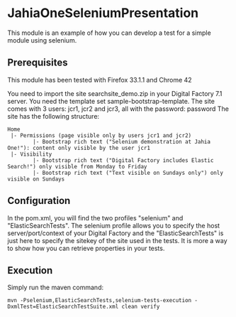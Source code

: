 # JahiaOneSeleniumPresentation
This module is an example of how you can develop a test for a simple module using selenium.

## Prerequisites
This module has been tested with Firefox 33.1.1 and Chrome 42

You need to import the site searchsite_demo.zip in your Digital Factory 7.1 server. You need the template set sample-bootstrap-template. The site comes with 3 users: jcr1, jcr2 and jcr3, all with the password: password
The site has the following structure:
```
Home
 |- Permissions (page visible only by users jcr1 and jcr2)
        |- Bootstrap rich text ("Selenium demonstration at Jahia One!"): content only visible by the user jcr1
 |- Visibility
        |- Bootstrap rich text ("Digital Factory includes Elastic Search!") only visible from Monday to Friday
        |- Bootstrap rich text ("Text visible on Sundays only") only visible on Sundays
```
## Configuration
In the pom.xml, you will find the two profiles "selenium" and "ElasticSearchTests". The selenium profile allows you to specify the host server/port/context of your Digital Factory and the "ElasticSearchTests" is just here to specify the sitekey of the site used in the tests. It is more a way to show how you can retrieve properties in your tests.
 
## Execution
Simply run the maven command:

`
mvn -Pselenium,ElasticSearchTests,selenium-tests-execution -DxmlTest=ElasticSearchTestSuite.xml clean verify 
`

